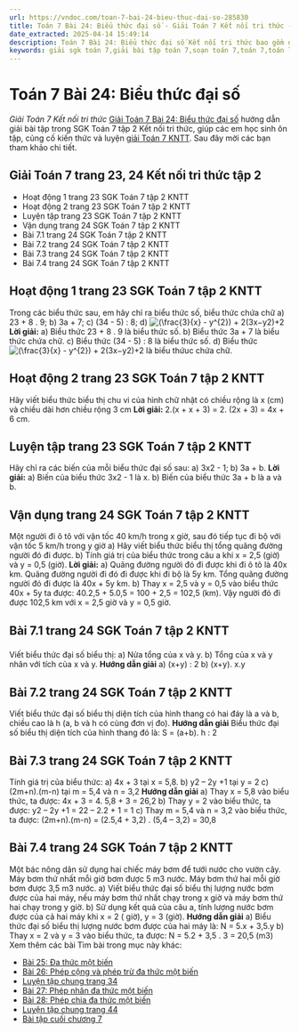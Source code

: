 ```yaml
---
url: https://vndoc.com/toan-7-bai-24-bieu-thuc-dai-so-285830
title: Toán 7 Bài 24: Biểu thức đại số - Giải Toán 7 Kết nối tri thức - VnDoc.com
date_extracted: 2025-04-14 15:49:14
description: Toán 7 Bài 24: Biểu thức đại số Kết nối tri thức bao gồm đáp án và lời giải chi tiết cho từng bài tập trong SGK Toán 7 cho các em học sinh tham khảo luyện Giải Toán 7 hiệu quả.
keywords: giải sgk toán 7,giải bài tập toán 7,soạn toán 7,toán 7,toán lớp 7,giải toán 7,sgk toán 7,toan 7,giai toan 7,toán 7 tập 1,toán lớp 7 tập 2,bài tập toán lớp 7,giải bài tập toán lớp 7,sgk toán 7 tập 2,toán 7 chân trời sáng tạo,giải toán 7 chân trời sáng tạo,Toán 7 Bài 24 Biểu thức đại số,Bài 24: Biểu thức đại số,Giải Toán 7 Kết nối tri thức bài 24,toán lớp 7 Kết nối tri thức bài 24,Biểu thức đại số
---
```


# Toán 7 Bài 24: Biểu thức đại số
 _Giải Toán 7 Kết nối tri thức_
[Giải Toán 7 Bài 24: Biểu thức đại số](<https://vndoc.com/toan-7-bai-24-bieu-thuc-dai-so-285830>) hướng dẫn giải bài tập trong SGK Toán 7 tập 2 Kết nối tri thức, giúp các em học sinh ôn tập, củng cố kiến thức và luyện [giải Toán 7 KNTT](<https://vndoc.com/toan-7-tap-2-kntt>). Sau đây mời các bạn tham khảo chi tiết.
## Giải Toán 7 trang 23, 24 Kết nối tri thức tập 2
  * Hoạt động 1 trang 23 SGK Toán 7 tập 2 KNTT
  * Hoạt động 2 trang 23 SGK Toán 7 tập 2 KNTT
  * Luyện tập trang 23 SGK Toán 7 tập 2 KNTT
  * Vận dụng trang 24 SGK Toán 7 tập 2 KNTT
  * Bài 7.1 trang 24 SGK Toán 7 tập 2 KNTT
  * Bài 7.2 trang 24 SGK Toán 7 tập 2 KNTT
  * Bài 7.3 trang 24 SGK Toán 7 tập 2 KNTT
  * Bài 7.4 trang 24 SGK Toán 7 tập 2 KNTT

## **Hoạt động 1 trang 23 SGK Toán 7 tập 2 KNTT**
Trong các biểu thức sau, em hãy chỉ ra biểu thức số, biểu thức chứa chữ
a\) 23 + 8 . 9;
b\) 3a + 7;
c\) \(34 \- 5\) : 8;
d\) ![\(\\frac{3}{x} - y^{2}\) + 2](https://i.vdoc.vn/data/image/blank.png)\(3x−y2\)+2
**Lời giải:**
a\) Biểu thức 23 + 8 . 9 là biểu thức số.
b\) Biểu thức 3a + 7 là biểu thức chứa chữ.
c\) Biểu thức \(34 \- 5\) : 8 là biểu thức số.
d\) Biểu thức ![\(\\frac{3}{x} - y^{2}\) + 2](https://i.vdoc.vn/data/image/blank.png)\(3x−y2\)+2 là biểu thứuc chứa chữ.
## **Hoạt động 2 trang 23 SGK Toán 7 tập 2 KNTT**
Hãy viết biểu thức biểu thị chu vi của hình chữ nhật có chiều rộng là x \(cm\) và chiều dài hơn chiều rộng 3 cm
**Lời giải:**
2.\(x + x + 3\) = 2. \(2x + 3\) = 4x + 6 cm.
## **Luyện tập trang 23 SGK Toán 7 tập 2 KNTT**
Hãy chỉ ra các biến của mỗi biểu thức đại số sau:
a\) 3x2 \- 1;
b\) 3a + b.
**Lời giải:**
a\) Biến của biểu thức 3x2 \- 1 là x.
b\) Biến của biểu thức 3a + b là a và b.
## **Vận dụng trang 24 SGK Toán 7 tập 2 KNTT**
Một người đi ô tô với vận tốc 40 km/h trong x giờ, sau đó tiếp tục đi bộ với vận tốc 5 km/h trong y giờ
a\) Hãy viết biểu thức biểu thị tổng quãng đường người đó đi được.
b\) Tính giá trị của biểu thức trong câu a khi x = 2,5 \(giờ\) và y = 0,5 \(giờ\).
**Lời giải:**
a\) Quãng đường người đó đi được khi đi ô tô là 40x km.
Quãng đường người đi đó đi được khi đi bộ là 5y km.
Tổng quãng đường người đó đi được là 40x + 5y km.
b\) Thay x = 2,5 và y = 0,5 vào biểu thức 40x + 5y ta được:
40.2,5 + 5.0,5 = 100 + 2,5 = 102,5 \(km\).
Vậy người đó đi được 102,5 km với x = 2,5 giờ và y = 0,5 giờ.
## Bài 7.1 trang 24 SGK Toán 7 tập 2 KNTT
### 
Viết biểu thức đại số biểu thị:
a\) Nửa tổng của x và y.
b\) Tổng của x và y nhân với tích của x và y.
**Hướng dẫn giải**
a\) \(x+y\) : 2
b\) \(x+y\). x.y
## Bài 7.2 trang 24 SGK Toán 7 tập 2 KNTT
Viết biểu thức đại số biểu thị diện tích của hình thang có hai đáy là a và b, chiều cao là h \(a, b và h có cùng đơn vị đo\).
**Hướng dẫn giải**
Biểu thức đại số biểu thị diện tích của hình thang đó là:
S = \(a+b\). h : 2
## Bài 7.3 trang 24 SGK Toán 7 tập 2 KNTT
Tính giá trị của biểu thức:
a\) 4x + 3 tại x = 5,8.
b\) y2 – 2y +1 tại y = 2
c\) \(2m+n\).\(m-n\) tại m = 5,4 và n = 3,2
**Hướng dẫn giải**
a\) Thay x = 5,8 vào biểu thức, ta được:
4x + 3 = 4. 5,8 + 3 = 26,2
b\) Thay y = 2 vào biểu thức, ta được:
y2 – 2y +1 = 22 – 2.2 + 1 = 1
c\) Thay m = 5,4 và n = 3,2 vào biểu thức, ta được:
\(2m+n\).\(m-n\) = \(2.5,4 + 3,2\) . \(5,4 – 3,2\) = 30,8
## Bài 7.4 trang 24 SGK Toán 7 tập 2 KNTT
Một bác nông dân sử dụng hai chiếc máy bơm để tưới nước cho vườn cây. Máy bơm thứ nhất mỗi giờ bơm được 5 m3 nước. Máy bơm thứ hai mỗi giờ bơm được 3,5 m3 nước.
a\) Viết biểu thức đại số biểu thị lượng nước bơm được của hai máy, nếu máy bơm thứ nhất chạy trong x giờ và máy bơm thứ hai chạy trong y giờ.
b\) Sử dụng kết quả của câu a, tính lượng nước bơm được của cả hai máy khi x = 2 \( giờ\), y = 3 \(giờ\).
**Hướng dẫn giải**
a\) Biểu thức đại số biểu thị lượng nước bơm được của hai máy là:
N = 5.x + 3,5.y
b\) Thay x = 2 và y = 3 vào biểu thức, ta được:
N = 5.2 + 3,5 . 3 = 20,5 \(m3\)
Xem thêm các bài Tìm bài trong mục này khác:
  * [Bài 25: Đa thức một biến](</toan-7-bai-25-da-thuc-mot-bien-285833>)
  * [Bài 26: Phép cộng và phép trừ đa thức một biến](</toan-7-bai-26-phep-cong-va-phep-tru-da-thuc-mot-bien-285836>)
  * [Luyện tập chung trang 34](</toan-7-luyen-tap-chung-trang-34-285839>)
  * [Bài 27: Phép nhân đa thức một biến](</toan-7-bai-27-phep-nhan-da-thuc-mot-bien-285842>)
  * [Bài 28: Phép chia đa thức một biến](</toan-7-bai-28-phep-chia-da-thuc-mot-bien-285847>)
  * [Luyện tập chung trang 44](</toan-7-luyen-tap-chung-trang-44-285890>)
  * [Bài tập cuối chương 7](</toan-7-bai-tap-cuoi-chuong-7-ket-noi-tri-thuc-285894>)

